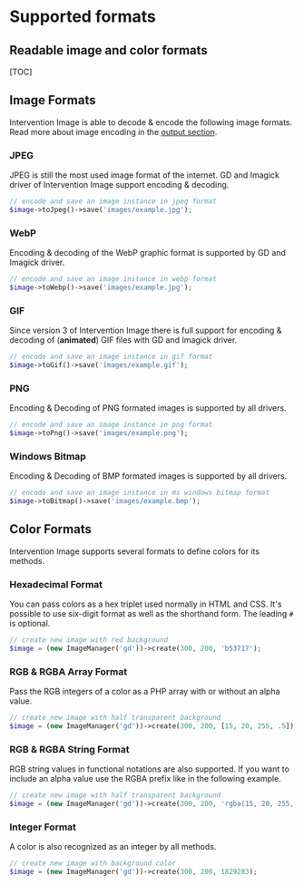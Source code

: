 # Supported formats
## Readable image and color formats

[TOC]

## Image Formats

Intervention Image is able to decode & encode the following image formats. Read more about image encoding in the [output section](/v3/basics/image-output).

### JPEG

JPEG is still the most used image format of the internet. GD and Imagick driver of Intervention Image support encoding & decoding.

```php
// encode and save an image instance in jpeg format
$image->toJpeg()->save('images/example.jpg');
```

### WebP

Encoding & decoding of the WebP graphic format is supported by GD and Imagick driver.

```php
// encode and save an image instance in webp format
$image->toWebp()->save('images/example.jpg');
```

### GIF

Since version 3 of Intervention Image there is full support for encoding & decoding of (**animated**) GIF files with GD and Imagick driver.

```php
// encode and save an image instance in gif format
$image->toGif()->save('images/example.gif');
```

### PNG

Encoding & Decoding of PNG formated images is supported by all drivers.

```php
// encode and save an image instance in png format
$image->toPng()->save('images/example.png');
```

### Windows Bitmap

Encoding & Decoding of BMP formated images is supported by all drivers.

```php
// encode and save an image instance in ms windows bitmap format
$image->toBitmap()->save('images/example.bmp');
```

## Color Formats

Intervention Image supports several formats to define colors for its methods.

### Hexadecimal Format

You can pass colors as a hex triplet used normally in HTML and CSS. It's possible to use six-digit format as well as the shorthand form. The leading `#` is optional.

```php
// create new image with red background
$image = (new ImageManager('gd'))->create(300, 200, 'b53717');
```
### RGB & RGBA Array Format

Pass the RGB integers of a color as a PHP array with or without an alpha value.

```php
// create new image with half transparent background
$image = (new ImageManager('gd'))->create(300, 200, [15, 20, 255, .5]);
```

### RGB & RGBA String Format

RGB string values in functional notations are also supported. If you want to include an alpha value use the RGBA prefix like in the following example.

```php
// create new image with half transparent background
$image = (new ImageManager('gd'))->create(300, 200, 'rgba(15, 20, 255, .5)');
```

### Integer Format

A color is also recognized as an integer by all methods.

```php
// create new image with background color
$image = (new ImageManager('gd'))->create(300, 200, 1829283);
```

